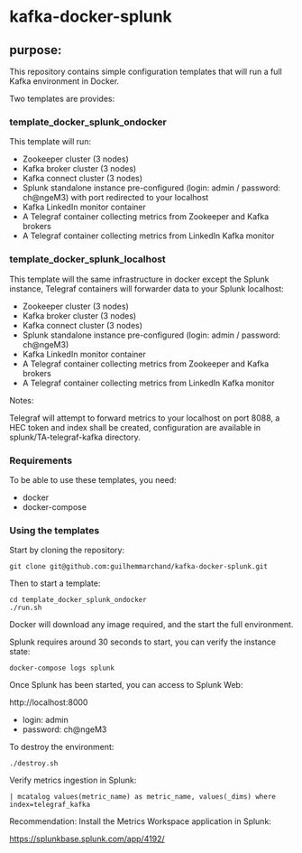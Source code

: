 # kafka-docker-splunk

## purpose:

This repository contains simple configuration templates that will run a full Kafka environment in Docker.

Two templates are provides:

### template_docker_splunk_ondocker

This template will run:

- Zookeeper cluster (3 nodes)
- Kafka broker cluster (3 nodes)
- Kafka connect cluster (3 nodes)
- Splunk standalone instance pre-configured (login: admin / password: ch@ngeM3) with port redirected to your localhost
- Kafka LinkedIn monitor container
- A Telegraf container collecting metrics from Zookeeper and Kafka brokers
- A Telegraf container collecting metrics from LinkedIn Kafka monitor

### template_docker_splunk_localhost

This template will the same infrastructure in docker except the Splunk instance, Telegraf containers will forwarder data to your Splunk localhost:

- Zookeeper cluster (3 nodes)
- Kafka broker cluster (3 nodes)
- Kafka connect cluster (3 nodes)
- Splunk standalone instance pre-configured (login: admin / password: ch@ngeM3)
- Kafka LinkedIn monitor container
- A Telegraf container collecting metrics from Zookeeper and Kafka brokers
- A Telegraf container collecting metrics from LinkedIn Kafka monitor

Notes:

Telegraf will attempt to forward metrics to your localhost on port 8088, a HEC token and index shall be created, configuration are available in splunk/TA-telegraf-kafka directory.

### Requirements

To be able to use these templates, you need:

- docker
- docker-compose

### Using the templates

Start by cloning the repository:

```
git clone git@github.com:guilhemmarchand/kafka-docker-splunk.git
```

Then to start a template:

```
cd template_docker_splunk_ondocker
./run.sh
```

Docker will download any image required, and the start the full environment.

Splunk requires around 30 seconds to start, you can verify the instance state:

```
docker-compose logs splunk
```

Once Splunk has been started, you can access to Splunk Web:

http://localhost:8000

- login: admin
- password: ch@ngeM3

To destroy the environment:

```
./destroy.sh
```

Verify metrics ingestion in Splunk:

```
| mcatalog values(metric_name) as metric_name, values(_dims) where index=telegraf_kafka
```

Recommendation: Install the Metrics Workspace application in Splunk:

https://splunkbase.splunk.com/app/4192/


